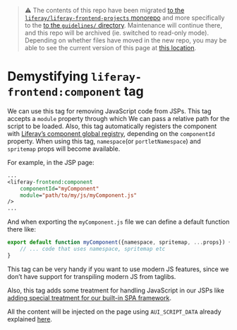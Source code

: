 > :warning: The contents of this repo have been migrated [to the `liferay/liferay-frontend-projects` monorepo](https://github.com/liferay/liferay-frontend-projects) and more specifically to the [to the `guidelines/` directory](https://github.com/liferay/liferay-frontend-projects/tree/master/guidelines). Maintenance will continue there, and this repo will be archived (ie. switched to read-only mode). Depending on whether files have moved in the new repo, you may be able to see the current version of this page at [this location](https://github.com/liferay/liferay-frontend-projects/tree/master/guidelines/dxp/liferay_frontend_component.md).

# Demystifying `liferay-frontend:component` tag

We can use this tag for removing JavaScript code from JSPs. This tag accepts a `module` property through which We can pass a relative path for the script to be loaded. Also, this tag automatically registers the component with [Liferay’s component global registry](https://github.com/liferay/liferay-frontend-guidelines/blob/bc6dae8514af04a6384a7bea9d4ddf266087ffc5/dxp/liferay_component.md#register), depending on the `componentId` property. When using this tag, `namespace`(or `portletNamespace`) and `spritemap` props will become available.

For example, in the JSP page:

```jsp
...
<liferay-frontend:component
	componentId="myComponent"
	module="path/to/my/js/myComponent.js"
/>
...
```

And when exporting the `myComponent.js` file we can define a default function there like:

```js
export default function myComponent({namespace, spritemap, ...props}) {
	// ... code that uses namespace, spritemap etc
}
```

This tag can be very handy if you want to use modern JS features, since we don’t have support for transpiling modern JS from taglibs.

Also, this tag adds some treatment for handling JavaScript in our JSPs like [adding special treatment for our built-in SPA framework](https://github.com/liferay/liferay-portal/blob/815f48f484351e18b61e4b9c9fbf40f0609bdc56/modules/apps/frontend-taglib/frontend-taglib/src/main/java/com/liferay/frontend/taglib/servlet/taglib/ComponentTag.java#L225).

All the content will be injected on the page using `AUI_SCRIPT_DATA` already explained [here](https://github.com/liferay/liferay-frontend-guidelines/blob/bc6dae8514af04a6384a7bea9d4ddf266087ffc5/dxp/resource_injection.md#scriptdata).
